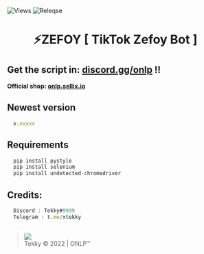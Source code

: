 ![Views](https://img.shields.io/github/commit-activity/y/xtekky/zefoy)
![Releqse](https://img.shields.io/github/v/release/xtekky/zefoy?include_prereleases)

<h1 align="center">⚡ZEFOY [ TikTok Zefoy Bot ]</h1> 

## Get the script in: [discord.gg/onlp](https://discord.gg/onlp) !!

**Official shop: [onlp.sellix.io](https://onlp.sellix.io)**

## Newest version
```js
  v.xxxxx
```
## Requirements
```js
  pip install pystyle
  pip install selenium
  pip install undetected-chromedriver
```
## Credits:
```js
  Discord : Tekky#9999
  Telegram : t.me/xtekky
```
  
##  
 > [![](https://cdn.discordapp.com/avatars/719864492514738226/a_5de73a96793f9b0b3cbbafc2efc25ec7.gif?size=100)](https://github.com/xtekky) <br>Tekky © 2022 | ONLP™
 <br>


